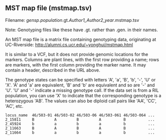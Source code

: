## MST map file (mstmap.tsv)
Filename: *gensp.population*.gt.*Author1_Author2_year*.mstmap.tsv

Note: Genotyping files like these have .gt. rather than .gen. in their names.

An MST map file is a matrix file containing genotyping data, originating at UC-Riverside: http://alumni.cs.ucr.edu/~yonghui/mstmap.html

It is similar to a VCF, but it does not provide genomic locations for the markers. Columns are plant lines, with the first row providing a name; 
rows are markers, with the first column providing the marker name. It may contain a header, described in the URL above.

The genotype states can be specified with letters 'A', 'a', 'B', 'b', '-', 'U' or 'X'. 'A' and 'a' are equivalent, 
'B' and 'b' are equivalent and so are '-' and 'U'. 'U' and '-' indicate a missing genotype call. If the data set is from a RIL population,
you can use 'X' to indicate that the corresponding genotype is a heterozygous 'AB'. The values can also be diploid call pairs like 'AA', 'CC', 'AC', etc.
```
locus_name  46/503-01 46/503-02 46/503-06 46/503-061 46/503-064 ...
2_15811     B         A         B         A          B          ...
2_45924     b         a         b         a          b          ...
2_11663     B         A         B         A          B          ...
2_11664     b         a         b         a          b          ...
```
